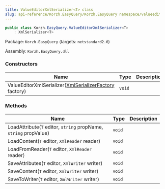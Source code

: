 ```yaml
---
title: ValueEditorXmlSerializer<T> class
slug: api-reference/Korzh.EasyQuery/Korzh.EasyQuery namespace/valueeditorxmlserializer-t--class
---
```



```csharp
public class Korzh.EasyQuery.ValueEditorXmlSerializer<T>
    : XmlSerializer<T>

```
Package: `Korzh.EasyQuery` (targets: `netstandard2.0`)

Assembly: `Korzh.EasyQuery.dll`

### Constructors

| Name | Type | Description | 
| --- | --- | --- | 
| ValueEditorXmlSerializer([XmlSerializerFactory](/api-reference/korzh-easyquery/korzh-easyquery-namespace/xmlserializerfactory-class) factory) | `void` |  | 


### Methods

| Name | Type | Description | 
| --- | --- | --- | 
| LoadAttribute(`T` editor, `string` propName, `string` propValue) | `void` |  | 
| LoadContent(`T` editor, `XmlReader` reader) | `void` |  | 
| LoadFromReader(`T` editor, `XmlReader` reader) | `void` |  | 
| SaveAttributes(`T` editor, `XmlWriter` writer) | `void` |  | 
| SaveContent(`T` editor, `XmlWriter` writer) | `void` |  | 
| SaveToWriter(`T` editor, `XmlWriter` writer) | `void` |  |